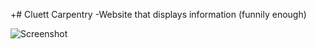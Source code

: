 +# Cluett Carpentry
 -Website that displays information (funnily enough)
  		  
  ![Screenshot](https://i.imgur.com/UhxQwwT.png)
